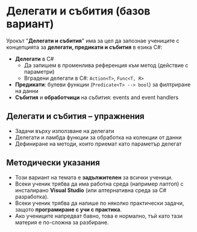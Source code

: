 # Делегати и събития (базов вариант)

Урокът "**Делегати и събития**" има за цел да запознае учениците с концепцията за **делегати, предикати и събития** в езика C#:
  - **Делегати** в C#
    - Да запишем в променлива референция към метод (действие с параметри)
    - Вградени делегати в C#: `Action<T>`, `Func<T, R>`
  - **Предикати**: булеви функции (`Predicate<T> --> bool`) за филтриране на данни
  - **Събития** и **обработчици** на събития: events and event handlers

## Делегати и събития – упражнения
  - Задачи върху използване на делегати
  - Делегати и ламбда функции за обработка на колекции от данни
  - Дефиниране на методи, които приемат като параметър делегат

## Методически указания
  - Този вариант на темата е **задължителен** за всички ученици.
  - Всеки ученик трябва да има работна среда (например лаптоп) с инсталирано **Visual Studio** (или алтернативна среда за C# разработка).
  - Всеки ученик трябва да напише по няколко практически задачи, защото **програмиране с учи с практика**.
  - Ако учениците напредват бавно, това е нормално, тъй като тази материя е по-сложна за разбиране.
